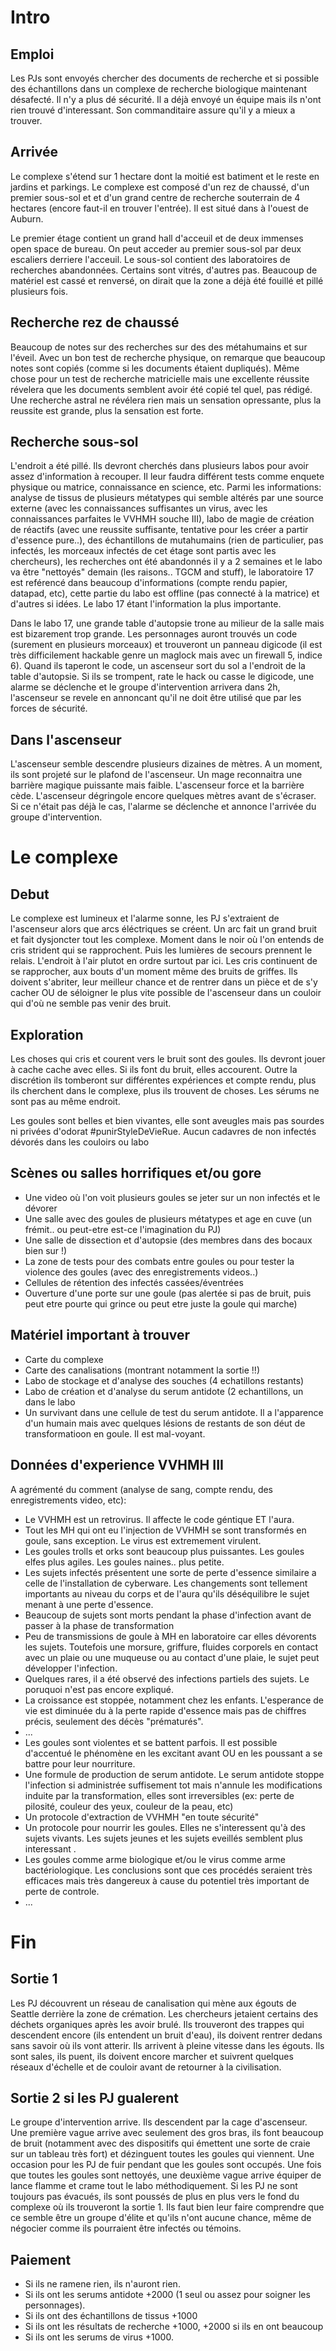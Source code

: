 
# Intro

## Emploi

Les PJs sont envoyés chercher des documents de recherche et si possible des échantillons dans un complexe de recherche biologique maintenant désafecté. Il n'y a plus dé sécurité. Il a déjà envoyé un équipe mais ils n'ont rien trouvé d'interessant. Son commanditaire assure qu'il y a mieux a trouver. 

## Arrivée

Le complexe s'étend sur 1 hectare dont la moitié est batiment et  le reste en jardins et parkings. Le complexe est composé d'un rez de chaussé, d'un premier sous-sol et et d'un grand centre de recherche souterrain de 4 hectares (encore faut-il en trouver l'entrée). Il est situé dans à l'ouest de Auburn. 

Le premier étage contient un grand hall d'acceuil et de deux immenses open space de bureau. On peut acceder au premier sous-sol par deux escaliers derriere l'acceuil. Le sous-sol contient des laboratoires de recherches abandonnées. Certains sont vitrés, d'autres pas. Beaucoup de matériel est cassé et renversé, on dirait que la zone a déjà été fouillé et pillé plusieurs fois. 

## Recherche rez de chaussé

Beaucoup de notes sur des recherches sur des des métahumains et sur l'éveil. Avec un bon test de recherche physique, on remarque que beaucoup notes sont copiés (comme si les documents étaient dupliqués). Même chose pour un test de recherche matricielle mais une excellente réussite révelera que les documents semblent avoir été copié tel quel, pas rédigé. Une recherche astral ne révélera rien mais un sensation opressante, plus la reussite est grande, plus la sensation est forte.

## Recherche sous-sol 

L'endroit a été pillé. Ils devront cherchés dans plusieurs labos pour avoir assez d'information à recouper. Il leur faudra différent tests comme enquete physique ou matrice, connaissance en science, etc. Parmi les informations: analyse de tissus de plusieurs métatypes qui semble altérés par une source externe (avec les connaissances suffisantes un virus, avec les connaissances parfaites le VVHMH souche III), labo de magie de création de réactifs (avec une reussite suffisante, tentative pour les créer a partir d'essence pure..), des échantillons de mutahumains (rien de particulier, pas infectés, les morceaux infectés de cet étage sont partis avec les chercheurs), les recherches ont été abandonnés il y a 2 semaines et le labo va être "nettoyés" demain (les raisons.. TGCM and stuff), le laboratoire 17 est reférencé dans beaucoup d'informations (compte rendu papier, datapad, etc), cette partie du labo est offline (pas connecté à la matrice) et d'autres si idées. Le labo 17 étant l'information la plus importante. 

Dans le labo 17, une grande table d'autopsie trone au milieur de la salle mais est bizarement trop grande. Les personnages auront trouvés un code (surement en plusieurs morceaux) et trouveront un panneau digicode (il est très difficilement hackable genre un maglock mais avec un firewall 5, indice 6). Quand ils taperont le code, un ascenseur sort du sol a l'endroit de la table d'autopsie. Si ils se trompent, rate le hack ou casse le digicode, une alarme se déclenche et le groupe d'intervention arrivera dans 2h, l'ascenseur se revele en annoncant qu'il ne doit être utilisé que par les forces de sécurité.

## Dans l'ascenseur

L'ascenseur semble descendre plusieurs dizaines de mètres. A un moment, ils sont projeté sur le plafond de l'ascenseur. Un mage reconnaitra une barrière magique puissante mais faible. L'ascenseur force et la barrière cède. L'ascenseur dégringole encore quelques mètres avant de s'écraser. Si ce n'était pas déjà le cas, l'alarme se déclenche et annonce l'arrivée du groupe d'intervention. 

# Le complexe

## Debut

Le complexe est lumineux et l'alarme sonne, les PJ s'extraient de l'ascenseur alors que arcs éléctriques se créent. Un arc fait un grand bruit et fait dysjoncter tout les complexe. Moment dans le noir où l'on entends de cris strident qui se rapprochent. Puis les lumières de secours prennent le relais. L'endroit à l'air plutot en ordre surtout par ici. Les cris continuent de se rapprocher, aux bouts d'un moment même des bruits de griffes. Ils doivent s'abriter, leur meilleur chance et de rentrer dans un pièce et de s'y cacher OU de séloigner le plus vite possible de l'ascenseur dans un couloir qui d'où ne semble pas venir des bruit.

## Exploration

Les choses qui cris et courent vers le bruit sont des goules. Ils devront jouer à cache cache avec elles. Si ils font du bruit, elles accourent. Outre la discrétion ils tomberont sur différentes expériences et compte rendu, plus ils cherchent dans le complexe, plus ils trouvent de choses. Les sérums ne sont pas au même endroit. 

Les goules sont belles et bien vivantes, elle sont aveugles mais pas sourdes ni privées d'odorat #punirStyleDeVieRue. Aucun cadavres de non infectés dévorés dans les couloirs ou labo
 
## Scènes ou salles horrifiques et/ou gore

 * Une video où l'on voit plusieurs goules se jeter sur un non infectés et le dévorer
 * Une salle avec des goules de plusieurs métatypes et age en cuve (un frémit.. ou peut-etre est-ce l'imagination du PJ)
 * Une salle de dissection et d'autopsie (des membres dans des bocaux bien sur !)
 * La zone de tests pour des combats entre goules ou pour tester la violence des goules (avec des enregistrements videos..)
 * Cellules de rétention des infectés cassées/éventrées
 * Ouverture d'une porte sur une goule (pas alertée si pas de bruit, puis peut etre pourte qui grince ou peut etre juste la goule qui marche)

## Matériel important à trouver

 * Carte du complexe 
 * Carte des canalisations (montrant notamment la sortie !!)
 * Labo de stockage et d'analyse des souches (4 echatillons restants)
 * Labo de création et d'analyse du serum antidote (2 echantillons, un dans le labo
 * Un survivant dans une cellule de test du serum antidote. Il a l'apparence d'un humain mais avec quelques lésions de restants de son déut de transformatioon en goule. Il est mal-voyant. 

## Données d'experience VVHMH III

A agrémenté du comment (analyse de sang, compte rendu, des enregistrements video, etc):
 * Le VVHMH est un retrovirus. Il affecte le code géntique ET l'aura. 
 * Tout les MH qui ont eu l'injection de VVHMH se sont transformés en goule, sans exception. Le virus est extremement virulent.
 * Les goules trolls et orks sont beaucoup plus puissantes. Les goules elfes plus agiles. Les goules naines.. plus petite. 
 * Les sujets infectés présentent une sorte de perte d'essence similaire a celle de l'installation de cyberware. Les changements sont tellement importants au niveau du corps et de l'aura qu'ils déséquilibre le sujet menant à une perte d'essence.
 * Beaucoup de sujets sont morts pendant la phase d'infection avant de passer à la phase de transformation
 * Peu de transmissions de goule à MH en laboratoire car elles dévorents les sujets. Toutefois une morsure, griffure, fluides corporels en contact avec un plaie ou une muqueuse ou au contact d'une plaie, le sujet peut développer l'infection.
 * Quelques rares, il a été observé des infections partiels des sujets. Le poruquoi n'est pas encore expliqué.
 * La croissance est stoppée, notamment chez les enfants. L'esperance de vie est diminuée du à la perte rapide d'essence mais pas de chiffres précis, seulement des décès "prématurés". 
 * ...
 * Les goules sont violentes et se battent parfois. Il est possible d'accentué le phénomène en les excitant avant OU en les poussant a se battre pour leur nourriture. 
 * Une formule de production de serum antidote. Le serum antidote stoppe l'infection si administrée suffisement tot mais n'annule les modifications induite par la transformation, elles sont irreversibles (ex: perte de pilosité, couleur des yeux, couleur de la peau, etc)
 * Un protocole d'extraction de VVHMH "en toute sécurité"
 * Un protocole pour nourrir les goules. Elles ne s'interessent qu'à des sujets vivants. Les sujets jeunes et les sujets eveillés semblent plus interessant . 
 * Les goules comme arme biologique et/ou le virus comme arme bactériologique. Les conclusions sont que ces procédés seraient très efficaces mais très dangereux à cause du potentiel très important de perte de controle.
 * ...

# Fin

## Sortie 1

Les PJ découvrent un réseau de canalisation qui mène aux égouts de Seattle derrière la zone de crémation. Les chercheurs jetaient certains des déchets organiques après les avoir brulé. Ils trouveront des trappes qui descendent encore (ils entendent un bruit d'eau), ils doivent rentrer dedans sans savoir où ils vont atterir. Ils arrivent à pleine vitesse dans les égouts. Ils sont sales, ils puent, ils doivent encore marcher et suivrent quelques réseaux d'échelle et de couloir avant de retourner à la civilisation.

## Sortie 2 si les PJ gualerent

Le groupe d'intervention arrive. Ils descendent par la cage d'ascenseur. Une première vague arrive avec seulement des gros bras, ils font beaucoup de bruit (notamment avec des dispositifs qui émettent une sorte de craie sur un tableau très fort) et dézinguent toutes les goules qui viennent. Une occasion pour les PJ de fuir pendant que les goules sont occupés. Une fois que toutes les goules sont nettoyés, une deuxième vague arrive équiper de lance flamme et crame tout le labo méthodiquement. Si les PJ ne sont toujours pas évacués, ils sont poussés de plus en plus vers le fond du complexe où ils trouveront la sortie 1. Ils faut bien leur faire comprendre que ce semble être un groupe d'élite et qu'ils n'ont aucune chance, même de négocier comme ils pourraient être infectés ou témoins.

## Paiement

* Si ils ne ramene rien, ils n'auront rien. 
* Si ils ont les serums antidote +2000 (1 seul ou assez pour soigner les personnages). 
* Si ils ont des échantillons de tissus +1000
* Si ils ont les résultats de recherche +1000, +2000 si ils en ont beaucoup
* Si ils ont les serums de virus +1000. 
